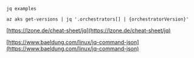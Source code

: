 ```jq examples```


````
az aks get-versions | jq '.orchestrators[] | {orchestratorVersion}'

````


[https://lzone.de/cheat-sheet/jq](https://lzone.de/cheat-sheet/jq)


[https://www.baeldung.com/linux/jq-command-json](https://www.baeldung.com/linux/jq-command-json)
